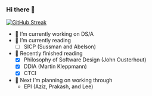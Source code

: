 ### Hi there 👋

[![GitHub Streak](http://github-readme-streak-stats.herokuapp.com?user=sss-ng&theme=dark&hide_border=true&date_format=M%20j%5B%2C%20Y%5D)](https://git.io/streak-stats)


- 🔭 I’m currently working on DS/A
- 🌱 I’m currently reading 
    - [ ] SICP (Sussman and Abelson)
- 💬 Recently finished reading
    - [x] Philosophy of Software Design (John Ousterhout)
    - [x] DDIA (Martin Kleppmann)
    - [x] CTCI
- 🤔 Next I’m planning on working through
    - EPI (Aziz, Prakash, and Lee)




<!--

- 👯 I’m looking to collaborate on ...
- 💬 Ask me about ...
- 📫 How to reach me: ...
- 😄 Pronouns: ...
- ⚡ Fun fact: ...
-->
